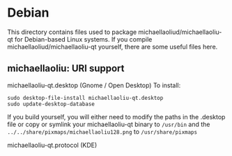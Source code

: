 
Debian
====================
This directory contains files used to package michaellaoliud/michaellaoliu-qt
for Debian-based Linux systems. If you compile michaellaoliud/michaellaoliu-qt yourself, there are some useful files here.

## michaellaoliu: URI support ##


michaellaoliu-qt.desktop  (Gnome / Open Desktop)
To install:

	sudo desktop-file-install michaellaoliu-qt.desktop
	sudo update-desktop-database

If you build yourself, you will either need to modify the paths in
the .desktop file or copy or symlink your michaellaoliu-qt binary to `/usr/bin`
and the `../../share/pixmaps/michaellaoliu128.png` to `/usr/share/pixmaps`

michaellaoliu-qt.protocol (KDE)

